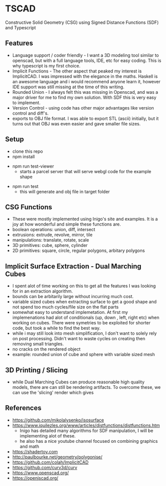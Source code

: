 # TSCAD 
Constructive Solid Geometry (CSG) using Signed Distance Functions (SDF) and Typescript 

## Features
* Language support / coder friendly - I want a 3D modeling tool similar to openscad, but with a full language tools, IDE, etc for easy coding.  This is why typescript is my first choice.
* Implicit Functions - The other aspect that peaked my interest is ImplicitCAD.  I was impressed with the elegance in the maths. Haskell is an awesome language and i would recommend anyone learn it, however IDE support was still missing at the time of this writing.
* Rounded Union - I always felt this was missing in Openscad, and was a major driver for me to find my own solution.  With SDF this is very easy to implement.
* Version Control - using code has other major advantages like version control and diff's.
* exports to OBJ file format.  I was able to export STL (ascii) initially, but it turns out that OBJ was even easier and gave smaller file sizes.


## Setup
* clone this repo
* npm install

- npm run test-viewer
  - starts a parcel server that will serve webgl code for the example shape
* npm run test
  - this will generate and obj file in target folder

## CSG Functions
 - These were mostly implemented using Inigo's site and examples. It is a joy at how wonderful and simple these functions are.
 - boolean operations: union, diff, intersect
 - extrusions: extrude, revolve, mirror, tile
 - manipulations: translate, rotate, scale
 - 3D primitives: cube, sphere, cylinder
 - 2D primitives: square, circle, regular polygons, arbitary polygons
 

## Implicit Surface Extraction - Dual Marching Cubes
 - I spent alot of time working on this to get all the features I was looking for in an extraction algorithm.
 - bounds can be arbitarily large without incurring much cost.
 - variable sized cubes when extracting surface to get a good shape and not spend too much cycles/file size on the flat parts
 - somewhat easy to understand implemetation.  At first my implemenations had alot of conditionals (up, down , left, right etc) when working on cubes.  There were symetries to be exploited for shorter code, but took a while to find the best way.
 - while i may still look into mesh simplification, I don't want to solely rely on post processing.  Didn't want to waste cycles on creating then removing small triangles.
 - no cracks on the rendered object
 - example: rounded union of cube and sphere with variable sized mesh

## 3D Printing / Slicing
 - while Dual Marching Cubes can produce reasonable high quality models, there are can still be rendering artifacts. To overcome these, we can use the 'slicing' render which gives

## References
* https://github.com/mikolalysenko/isosurface
* https://www.iquilezles.org/www/articles/distfunctions/distfunctions.htm
  - Inigo has detailed many algorithms for SDF manipulation, I will be implementing alot of these.
  - he also has a nice youtube channel focused on combining graphics and math
* https://shadertoy.com
* http://paulbourke.net/geometry/polygonise/
* https://github.com/colah/ImplicitCAD
* https://github.com/curv3d/curv
* https://www.openscad.org/
* https://openjscad.org/
